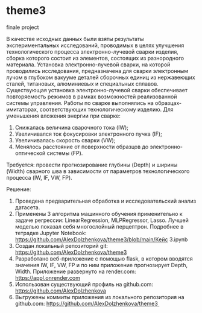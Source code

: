 # theme3
finale project

В качестве исходных данных были взяты результаты экспериментальных исследований, проводимых в целях улучшения технологического процесса электронно-лучевой сварки изделия, сборка которого состоит из элементов, состоящих из разнородного материала. Установка электронно-лучевой сварки, на которой проводились исследования, предназначена для сварки электронным лучом в глубоком вакууме деталей сборочных единиц из нержавеющих сталей, титановых, алюминиевых и специальных сплавов. Существующая установка электронно-лучевой сварки обеспечивает повторяемость режимов в рамках возможностей реализованной системы управления. Работы по сварке выполнялись на образцах-имитаторах, соответствующих технологическому изделию. Для уменьшения вложения энергии при сварке: 
1.	Снижалась величина сварочного тока (IW); 
2.	Увеличивался ток фокусировки электронного пучка (IF); 
3.	Увеличивалась скорость сварки (VW); 
4.	Менялось расстояние от поверхности образцов до электронно-оптической системы (FP).  

Требуется: провести прогнозирование глубины (Depth) и ширины (Width) сварного шва в зависимости от параметров технологического процесса (IW, IF, VW, FP). 

Решение:

1. Проведена предварительная обработка и исследовательский анализ датасета.
2. Применены 3 алгоритма машинного обучения применительно к задаче регрессии: LinearRegression, MLPRegressor, Lasso. Лучшей моделью показал себя многослойный перцептрон. Подробнее в тетрадке Jupyter Notebook: https://github.com/AlexDolzhenkova/theme3/blob/main/Кейс 3.ipynb
3. Создан локальный репозиторий git: https://github.com/AlexDolzhenkova/theme3
4. Разработано веб-приложение с помощью flask, в котором вводятся значения IW, IF, VW, FP и по ним приложение прогнозирует Depth, Width. Приложение развернуто на render.com: https://appl.onrender.com
5. Использован существующий профиль на github.com: https://github.com/AlexDolzhenkova 
6. Выгружены коммиты приложения из локального репозитория на github.com: https://github.com/AlexDolzhenkova/theme3 
